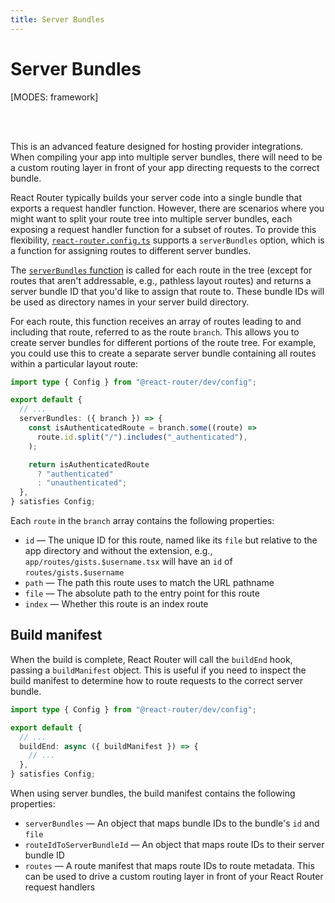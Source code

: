 ```yaml
---
title: Server Bundles
---
```


# Server Bundles

[MODES: framework]

<br/>
<br/>

<docs-warning>This is an advanced feature designed for hosting provider integrations. When compiling your app into multiple server bundles, there will need to be a custom routing layer in front of your app directing requests to the correct bundle.</docs-warning>

React Router typically builds your server code into a single bundle that exports a request handler function. However, there are scenarios where you might want to split your route tree into multiple server bundles, each exposing a request handler function for a subset of routes. To provide this flexibility, [`react-router.config.ts`][react-router-config] supports a `serverBundles` option, which is a function for assigning routes to different server bundles.

The [`serverBundles` function][server-bundles-function] is called for each route in the tree (except for routes that aren't addressable, e.g., pathless layout routes) and returns a server bundle ID that you'd like to assign that route to. These bundle IDs will be used as directory names in your server build directory.

For each route, this function receives an array of routes leading to and including that route, referred to as the route `branch`. This allows you to create server bundles for different portions of the route tree. For example, you could use this to create a separate server bundle containing all routes within a particular layout route:

```ts filename=react-router.config.ts lines=[5-13]
import type { Config } from "@react-router/dev/config";

export default {
  // ...
  serverBundles: ({ branch }) => {
    const isAuthenticatedRoute = branch.some((route) =>
      route.id.split("/").includes("_authenticated"),
    );

    return isAuthenticatedRoute
      ? "authenticated"
      : "unauthenticated";
  },
} satisfies Config;
```

Each `route` in the `branch` array contains the following properties:

- `id` — The unique ID for this route, named like its `file` but relative to the app directory and without the extension, e.g., `app/routes/gists.$username.tsx` will have an `id` of `routes/gists.$username`
- `path` — The path this route uses to match the URL pathname
- `file` — The absolute path to the entry point for this route
- `index` — Whether this route is an index route

## Build manifest

When the build is complete, React Router will call the `buildEnd` hook, passing a `buildManifest` object. This is useful if you need to inspect the build manifest to determine how to route requests to the correct server bundle.

```ts filename=react-router.config.ts lines=[5-7]
import type { Config } from "@react-router/dev/config";

export default {
  // ...
  buildEnd: async ({ buildManifest }) => {
    // ...
  },
} satisfies Config;
```

When using server bundles, the build manifest contains the following properties:

- `serverBundles` — An object that maps bundle IDs to the bundle's `id` and `file`
- `routeIdToServerBundleId` — An object that maps route IDs to their server bundle ID
- `routes` — A route manifest that maps route IDs to route metadata. This can be used to drive a custom routing layer in front of your React Router request handlers

[react-router-config]: https://api.reactrouter.com/v7/types/_react_router_dev.config.Config.html
[server-bundles-function]: https://api.reactrouter.com/v7/types/_react_router_dev.config.ServerBundlesFunction.html
